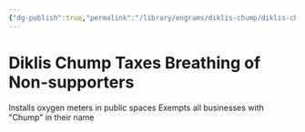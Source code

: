 ```yaml
---
{"dg-publish":true,"permalink":"/library/engrams/diklis-chump/diklis-chump-taxes-breathing-of-non-supporters/"}
---
```


# Diklis Chump Taxes Breathing of Non-supporters
Installs oxygen meters in public spaces
Exempts all businesses with "Chump" in their name

